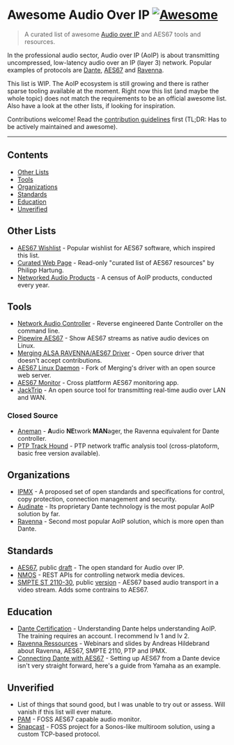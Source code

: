 # Awesome Audio Over IP [![Awesome](https://awesome.re/badge.svg)](https://awesome.re)

> A curated list of awesome [Audio over IP](https://www.avid.com/resource-center/audio-over-ip-avb-and-dante-what-todays-music-producer-should-know) and AES67 tools and resources.

In the professional audio sector, Audio over IP (AoIP) is about transmitting uncompressed, low-latency audio over an IP (layer 3) network. Popular examples of protocols are [Dante](https://en.wikipedia.org/wiki/Dante_(networking)), [AES67](https://en.wikipedia.org/wiki/AES67) and [Ravenna](https://en.wikipedia.org/wiki/Ravenna_(networking)).

This list is WIP. The AoIP ecosystem is still growing and there is rather sparse tooling available at the moment. Right now this list (and maybe the whole topic) does not match the requirements to be an official awesome list. Also have a look at the other lists, if looking for inspiration.

Contributions welcome! Read the [contribution guidelines](contributing.md) first (TL;DR: Has to be actively maintained and awesome).

---

## Contents

- [Other Lists](#other-lists)
- [Tools](#tools)
- [Organizations](#organizations)
- [Standards](#standards)
- [Education](#education)
- [Unverified](#unverified)

## Other Lists

- [AES67 Wishlist](https://gist.github.com/njh/c9196c465ea33ae9f97db782870464ef) - Popular wishlist for AES67 software, which inspired this list.
- [Curated Web Page](https://aes67.app/resources) - Read-only "curated list of AES67 resources" by Philipp Hartung.
- [Networked Audio Products](https://rhconsulting.uk/blog/networked-audio-products-2024/) - A census of AoIP products, conducted every year.

## Tools

- [Network Audio Controller](https://github.com/chris-ritsen/network-audio-controller) - Reverse engineered Dante Controller on the command line.
- [Pipewire AES67](https://gitlab.freedesktop.org/pipewire/pipewire/-/wikis/AES67) - Show AES67 streams as native audio devices on Linux.
- [Merging ALSA RAVENNA/AES67 Driver](https://bitbucket.org/MergingTechnologies/ravenna-alsa-lkm/src/master/) - Open source driver that doesn't accept contributions.
- [AES67 Linux Daemon](https://github.com/bondagit/aes67-linux-daemon) - Fork of Merging's driver with an open source web server.
- [AES67 Monitor](https://github.com/philhartung/aes67-monitor) - Cross plattform AES67 monitoring app.
- [JackTrip](https://jacktrip.github.io/jacktrip/) - An open source tool for transmitting real-time audio over LAN and WAN.

### Closed Source

- [Aneman](https://www.merging.com/aneman/) - **A**udio **NE**twork **MAN**ager, the Ravenna equivalent for Dante controller.
- [PTP Track Hound](https://www.ptptrackhound.com/) - PTP network traffic analysis tool (cross-platoform, basic free version available).

## Organizations

- [IPMX](https://ipmx.io/about/) - A proposed set of open standards and specifications for control, copy protection, connection management and security.
- [Audinate](https://audinate.com) - Its proprietary Dante technology is the most popular AoIP solution by far.
- [Ravenna](https://www.ravenna-network.com/) - Second most popular AoIP solution, which is more open than Dante.

## Standards

- [AES67](https://www.aes.org/publications/standards/search.cfm?docID=96), public [draft](https://aes2.org/standards-blog/call-for-comment-on-draft-revised-aes67-xxxx-high-performance-streaming-audio-over-ip-interoperability/) - The open standard for Audio over IP.
- [NMOS](https://github.com/AMWA-TV/nmos) - REST APIs for controlling network media devices.
- [SMPTE ST 2110-30](https://www.smpte.org/standards/st2110), public [version](https://pub.smpte.org/latest/st2110-30/st2110-30-2017.pdf) - AES67 based audio transport in a video stream. Adds some contrains to AES67.

## Education

- [Dante Certification](https://www.getdante.com/resources/training/dante-certification-program/) - Understanding Dante helps understanding AoIP. The training requires an account. I recommend lv 1 and lv 2.
- [Ravenna Ressources](https://www.ravenna-network.com/resources/) - Webinars and slides by Andreas Hildebrand about Ravenna, AES67, SMPTE 2110, PTP and IPMX.
- [Connecting Dante with AES67](https://download.yamaha.com/files/tcm:39-868466/) - Setting up AES67 from a Dante device isn't very straight forward, here's a guide from Yamaha as an example.


## Unverified

- List of things that sound good, but I was unable to try out or assess. Will vanish if this list will ever mature.
- [PAM](https://github.com/martim01/pam) - FOSS AES67 capable audio monitor.
- [Snapcast](https://github.com/badaix/snapcast/tree/develop) - FOSS project for a Sonos-like multiroom solution, using a custom TCP-based protocol.

